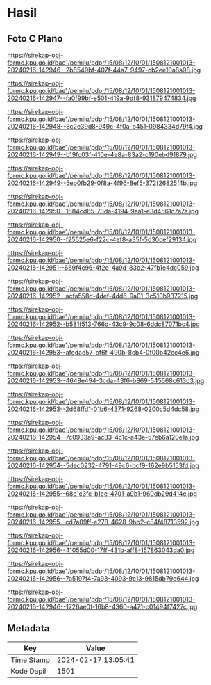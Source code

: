 # Hasil

## Foto C Plano

https://sirekap-obj-formc.kpu.go.id/bae1/pemilu/pdpr/15/08/12/10/01/1508121001013-20240216-142946--2b8549bf-407f-44a7-9497-cb2ee10a8a98.jpg

https://sirekap-obj-formc.kpu.go.id/bae1/pemilu/pdpr/15/08/12/10/01/1508121001013-20240216-142947--fa0f99bf-e501-419a-9df8-931879474834.jpg

https://sirekap-obj-formc.kpu.go.id/bae1/pemilu/pdpr/15/08/12/10/01/1508121001013-20240216-142948--8c2e39d8-949c-4f0a-b451-0984334d79f4.jpg

https://sirekap-obj-formc.kpu.go.id/bae1/pemilu/pdpr/15/08/12/10/01/1508121001013-20240216-142949--b19fc03f-410e-4e8a-83a2-c190ebd91879.jpg

https://sirekap-obj-formc.kpu.go.id/bae1/pemilu/pdpr/15/08/12/10/01/1508121001013-20240216-142949--5eb0fb29-0f8a-4f96-8ef5-372f26825f4b.jpg

https://sirekap-obj-formc.kpu.go.id/bae1/pemilu/pdpr/15/08/12/10/01/1508121001013-20240216-142950--1684cd65-73da-4194-9aa1-e3d4561c7a7a.jpg

https://sirekap-obj-formc.kpu.go.id/bae1/pemilu/pdpr/15/08/12/10/01/1508121001013-20240216-142950--f25525e6-f22c-4ef8-a35f-5d30cef29134.jpg

https://sirekap-obj-formc.kpu.go.id/bae1/pemilu/pdpr/15/08/12/10/01/1508121001013-20240216-142951--669f4c96-4f2c-4a9d-83b2-47fb1e4dc059.jpg

https://sirekap-obj-formc.kpu.go.id/bae1/pemilu/pdpr/15/08/12/10/01/1508121001013-20240216-142952--acfa558d-4def-4dd6-9a01-3c510b937215.jpg

https://sirekap-obj-formc.kpu.go.id/bae1/pemilu/pdpr/15/08/12/10/01/1508121001013-20240216-142952--b581f513-766d-43c9-9c08-6ddc87071bc4.jpg

https://sirekap-obj-formc.kpu.go.id/bae1/pemilu/pdpr/15/08/12/10/01/1508121001013-20240216-142953--afedad57-bf6f-490b-8cb4-0f00b42cc4e6.jpg

https://sirekap-obj-formc.kpu.go.id/bae1/pemilu/pdpr/15/08/12/10/01/1508121001013-20240216-142953--4648e494-3cda-43f6-b869-545568c613d3.jpg

https://sirekap-obj-formc.kpu.go.id/bae1/pemilu/pdpr/15/08/12/10/01/1508121001013-20240216-142953--2d68ffd1-01b6-4371-9268-0200c5d4dc58.jpg

https://sirekap-obj-formc.kpu.go.id/bae1/pemilu/pdpr/15/08/12/10/01/1508121001013-20240216-142954--7c0933a9-ac33-4c1c-a43e-57eb6a120e1a.jpg

https://sirekap-obj-formc.kpu.go.id/bae1/pemilu/pdpr/15/08/12/10/01/1508121001013-20240216-142954--5dec0232-4791-49c6-bcf9-162e9b5153fd.jpg

https://sirekap-obj-formc.kpu.go.id/bae1/pemilu/pdpr/15/08/12/10/01/1508121001013-20240216-142955--68e1c3fc-b1ee-4701-a9b1-960db29d414e.jpg

https://sirekap-obj-formc.kpu.go.id/bae1/pemilu/pdpr/15/08/12/10/01/1508121001013-20240216-142955--cd7a09ff-e278-4628-9bb2-c84f48713592.jpg

https://sirekap-obj-formc.kpu.go.id/bae1/pemilu/pdpr/15/08/12/10/01/1508121001013-20240216-142956--41055d00-17ff-431b-aff8-157863043da0.jpg

https://sirekap-obj-formc.kpu.go.id/bae1/pemilu/pdpr/15/08/12/10/01/1508121001013-20240216-142956--7a5197f4-7a93-4093-9c13-9815db79d644.jpg

https://sirekap-obj-formc.kpu.go.id/bae1/pemilu/pdpr/15/08/12/10/01/1508121001013-20240216-142946--1726ae0f-16b8-4360-a471-c01494f7427c.jpg


## Metadata

| Key        | Value               |
| ---------- | ------------------- |
| Time Stamp | 2024-02-17 13:05:41 |
| Kode Dapil | 1501                |



